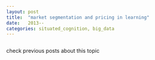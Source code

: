 ```yaml
---
layout: post
title:  "market segmentation and pricing in learning"
date:   2013--
categories: situated_cognition, big_data
---
```


![]()

check previous posts about this topic

